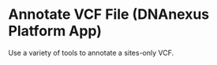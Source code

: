 <!-- dx-header -->
# Annotate VCF File (DNAnexus Platform App)

Use a variety of tools to annotate a sites-only VCF.
<!-- /dx-header -->

<!--
Annotation is the process of adding additional information about each variant in a VCF file, derived from public databases.

This script annotates one or more VCF files with one or more of the following databases:

* [Variant Effect Predictor (VEP)](https://useast.ensembl.org/info/docs/tools/vep/index.html): a tool that aggregates multiple annotation databases. The annotations for each variant are all concatenated together in a single INFO field (CSQ by default).
* [Human Gene Mutation Database (HGMD)](http://www.hgmd.cf.ac.uk/ac/index.php): Database of known human coding variants.
* [ClinVar](https://www.ncbi.nlm.nih.gov/clinvar/): Database of known clinically relevant variants.
* [dbNSFP](https://sites.google.com/site/jpopgen/dbNSFP): Database of functional prediction scores for non-synonymous variants.

# Input

* List of one or more VCF files.
* Each VCF file must be indexed using tabix, which must be specified in a list the same length of, and in the same order as, the VCF list.
* By default, all annotations are applied. To disable any of the annotations, set its corresponding environment variable to 'false'.
* $annotate_header is an environment variable that, when $VEP=true, determines whether to annotate using the VEP executable and database (true), or to use a pre-computed VCF file with all the annotations for each position stored in the INFO/CSQ field.

# Output

* VCF and index lists the same length, and in the same order, as the input lists.
-->
